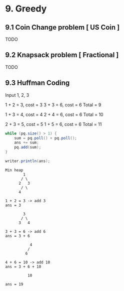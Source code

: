 # 9. Greedy

## 9.1 Coin Change problem [ US Coin ]

TODO

## 9.2 Knapsack problem [ Fractional ]

TODO

## 9.3 Huffman Coding

Input 1, 2, 3

1 + 2 = 3, cost = 3
3 + 3 = 6, cost = 6
Total = 9


1 + 3 = 4, cost = 4
2 + 4 = 6, cost = 6
Total = 10

2 + 3 = 5, cost = 5
1 + 5 = 6, cost = 6
Total = 11

```java
while (pq.size() > 1) {                         
    sum = pq.poll() + pq.poll();               
    ans += sum;					      
    pq.add(sum);                             
}                                                                  			         

writer.println(ans); 
```

```
Min heap
        1
       / \
      2   3
 	   / \
 	  4
    
1 + 2 = 3 -> add 3  
ans = 3

        3
       / \
      3   4
     
3 + 3 = 6 -> add 6 
ans = 3 + 6

	       4
	      /
	     6
       
4 + 6 = 10 -> add 10
ans = 3 + 6 + 10

	      10
        
ans = 19
```
